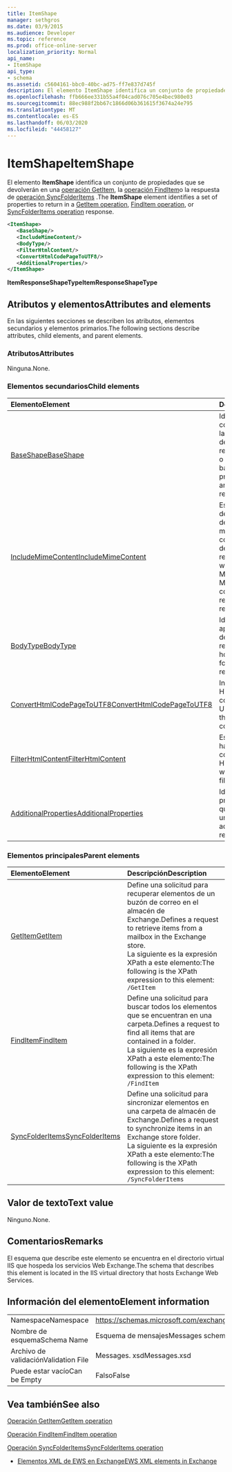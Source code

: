 ```yaml
---
title: ItemShape
manager: sethgros
ms.date: 03/9/2015
ms.audience: Developer
ms.topic: reference
ms.prod: office-online-server
localization_priority: Normal
api_name:
- ItemShape
api_type:
- schema
ms.assetid: c5604161-bbc0-40bc-ad75-ff7e837d745f
description: El elemento ItemShape identifica un conjunto de propiedades que se devolverán en una operación GetItem, la operación FindItem o la respuesta de operación SyncFolderItems.
ms.openlocfilehash: ffb666ee331b55a4f04cad076c705e4bec980e03
ms.sourcegitcommit: 88ec988f2bb67c1866d06b361615f3674a24e795
ms.translationtype: MT
ms.contentlocale: es-ES
ms.lasthandoff: 06/03/2020
ms.locfileid: "44458127"
---
```

# <a name="itemshape"></a><span data-ttu-id="7816a-103">ItemShape</span><span class="sxs-lookup"><span data-stu-id="7816a-103">ItemShape</span></span>

<span data-ttu-id="7816a-104">El elemento **ItemShape** identifica un conjunto de propiedades que se devolverán en una [operación GetItem](getitem-operation.md), la [operación FindItem](finditem-operation.md)o la respuesta de [operación SyncFolderItems](syncfolderitems-operation.md) .</span><span class="sxs-lookup"><span data-stu-id="7816a-104">The **ItemShape** element identifies a set of properties to return in a [GetItem operation](getitem-operation.md), [FindItem operation](finditem-operation.md), or [SyncFolderItems operation](syncfolderitems-operation.md) response.</span></span> 
  
```XML
<ItemShape>
   <BaseShape/>
   <IncludeMimeContent/>
   <BodyType/>
   <FilterHtmlContent/>
   <ConvertHtmlCodePageToUTF8/>
   <AdditionalProperties/>
</ItemShape>
```

 <span data-ttu-id="7816a-105">**ItemResponseShapeType**</span><span class="sxs-lookup"><span data-stu-id="7816a-105">**ItemResponseShapeType**</span></span>
## <a name="attributes-and-elements"></a><span data-ttu-id="7816a-106">Atributos y elementos</span><span class="sxs-lookup"><span data-stu-id="7816a-106">Attributes and elements</span></span>

<span data-ttu-id="7816a-107">En las siguientes secciones se describen los atributos, elementos secundarios y elementos primarios.</span><span class="sxs-lookup"><span data-stu-id="7816a-107">The following sections describe attributes, child elements, and parent elements.</span></span>
  
### <a name="attributes"></a><span data-ttu-id="7816a-108">Atributos</span><span class="sxs-lookup"><span data-stu-id="7816a-108">Attributes</span></span>

<span data-ttu-id="7816a-109">Ninguna.</span><span class="sxs-lookup"><span data-stu-id="7816a-109">None.</span></span>
  
### <a name="child-elements"></a><span data-ttu-id="7816a-110">Elementos secundarios</span><span class="sxs-lookup"><span data-stu-id="7816a-110">Child elements</span></span>

|<span data-ttu-id="7816a-111">**Elemento**</span><span class="sxs-lookup"><span data-stu-id="7816a-111">**Element**</span></span>|<span data-ttu-id="7816a-112">**Descripción**</span><span class="sxs-lookup"><span data-stu-id="7816a-112">**Description**</span></span>|
|:-----|:-----|
|[<span data-ttu-id="7816a-113">BaseShape</span><span class="sxs-lookup"><span data-stu-id="7816a-113">BaseShape</span></span>](baseshape.md) <br/> |<span data-ttu-id="7816a-114">Identifica la configuración básica de las propiedades que se devolverán en una respuesta de elemento o carpeta.</span><span class="sxs-lookup"><span data-stu-id="7816a-114">Identifies the basic configuration of properties to return in an item or folder response.</span></span>  <br/> |
|[<span data-ttu-id="7816a-115">IncludeMimeContent</span><span class="sxs-lookup"><span data-stu-id="7816a-115">IncludeMimeContent</span></span>](includemimecontent.md) <br/> |<span data-ttu-id="7816a-116">Especifica si se devuelve el contenido de extensiones multipropósito de correo Internet (MIME) de un elemento en la respuesta.</span><span class="sxs-lookup"><span data-stu-id="7816a-116">Specifies whether the Multipurpose Internet Mail Extensions (MIME) content of an item is returned in the response.</span></span>  <br/> |
|[<span data-ttu-id="7816a-117">BodyType</span><span class="sxs-lookup"><span data-stu-id="7816a-117">BodyType</span></span>](bodytype.md) <br/> |<span data-ttu-id="7816a-118">Identifica cómo se aplica formato al texto del cuerpo en la respuesta.</span><span class="sxs-lookup"><span data-stu-id="7816a-118">Identifies how the body text is formatted in the response.</span></span>  <br/> |
|[<span data-ttu-id="7816a-119">ConvertHtmlCodePageToUTF8</span><span class="sxs-lookup"><span data-stu-id="7816a-119">ConvertHtmlCodePageToUTF8</span></span>](converthtmlcodepagetoutf8.md) <br/> |<span data-ttu-id="7816a-120">Indica si el cuerpo HTML del elemento se convierte en UTF8.</span><span class="sxs-lookup"><span data-stu-id="7816a-120">Indicates whether the item HTML body is converted to UTF8.</span></span>  <br/> |
|[<span data-ttu-id="7816a-121">FilterHtmlContent</span><span class="sxs-lookup"><span data-stu-id="7816a-121">FilterHtmlContent</span></span>](filterhtmlcontent.md) <br/> |<span data-ttu-id="7816a-122">Especifica si está habilitado el filtrado de contenido HTML.</span><span class="sxs-lookup"><span data-stu-id="7816a-122">Specifies whether HTML content filtering is enabled.</span></span>  <br/> |
|[<span data-ttu-id="7816a-123">AdditionalProperties</span><span class="sxs-lookup"><span data-stu-id="7816a-123">AdditionalProperties</span></span>](additionalproperties.md) <br/> |<span data-ttu-id="7816a-124">Identifica las propiedades adicionales que se devolverán en una respuesta.</span><span class="sxs-lookup"><span data-stu-id="7816a-124">Identifies additional properties to return in a response.</span></span>  <br/> |
   
### <a name="parent-elements"></a><span data-ttu-id="7816a-125">Elementos principales</span><span class="sxs-lookup"><span data-stu-id="7816a-125">Parent elements</span></span>

|<span data-ttu-id="7816a-126">**Elemento**</span><span class="sxs-lookup"><span data-stu-id="7816a-126">**Element**</span></span>|<span data-ttu-id="7816a-127">**Descripción**</span><span class="sxs-lookup"><span data-stu-id="7816a-127">**Description**</span></span>|
|:-----|:-----|
|[<span data-ttu-id="7816a-128">GetItem</span><span class="sxs-lookup"><span data-stu-id="7816a-128">GetItem</span></span>](getitem.md) <br/> |<span data-ttu-id="7816a-129">Define una solicitud para recuperar elementos de un buzón de correo en el almacén de Exchange.</span><span class="sxs-lookup"><span data-stu-id="7816a-129">Defines a request to retrieve items from a mailbox in the Exchange store.</span></span>  <br/> <span data-ttu-id="7816a-130">La siguiente es la expresión XPath a este elemento:</span><span class="sxs-lookup"><span data-stu-id="7816a-130">The following is the XPath expression to this element:</span></span>  <br/>  `/GetItem` <br/> |
|[<span data-ttu-id="7816a-131">FindItem</span><span class="sxs-lookup"><span data-stu-id="7816a-131">FindItem</span></span>](finditem.md) <br/> |<span data-ttu-id="7816a-132">Define una solicitud para buscar todos los elementos que se encuentran en una carpeta.</span><span class="sxs-lookup"><span data-stu-id="7816a-132">Defines a request to find all items that are contained in a folder.</span></span>  <br/> <span data-ttu-id="7816a-133">La siguiente es la expresión XPath a este elemento:</span><span class="sxs-lookup"><span data-stu-id="7816a-133">The following is the XPath expression to this element:</span></span>  <br/>  `/FindItem` <br/> |
|[<span data-ttu-id="7816a-134">SyncFolderItems</span><span class="sxs-lookup"><span data-stu-id="7816a-134">SyncFolderItems</span></span>](syncfolderitems.md) <br/> |<span data-ttu-id="7816a-135">Define una solicitud para sincronizar elementos en una carpeta de almacén de Exchange.</span><span class="sxs-lookup"><span data-stu-id="7816a-135">Defines a request to synchronize items in an Exchange store folder.</span></span>  <br/> <span data-ttu-id="7816a-136">La siguiente es la expresión XPath a este elemento:</span><span class="sxs-lookup"><span data-stu-id="7816a-136">The following is the XPath expression to this element:</span></span>  <br/>  `/SyncFolderItems` <br/> |
   
## <a name="text-value"></a><span data-ttu-id="7816a-137">Valor de texto</span><span class="sxs-lookup"><span data-stu-id="7816a-137">Text value</span></span>

<span data-ttu-id="7816a-138">Ninguno.</span><span class="sxs-lookup"><span data-stu-id="7816a-138">None.</span></span>
  
## <a name="remarks"></a><span data-ttu-id="7816a-139">Comentarios</span><span class="sxs-lookup"><span data-stu-id="7816a-139">Remarks</span></span>

<span data-ttu-id="7816a-140">El esquema que describe este elemento se encuentra en el directorio virtual IIS que hospeda los servicios Web Exchange.</span><span class="sxs-lookup"><span data-stu-id="7816a-140">The schema that describes this element is located in the IIS virtual directory that hosts Exchange Web Services.</span></span>
  
## <a name="element-information"></a><span data-ttu-id="7816a-141">Información del elemento</span><span class="sxs-lookup"><span data-stu-id="7816a-141">Element information</span></span>

|||
|:-----|:-----|
|<span data-ttu-id="7816a-142">Namespace</span><span class="sxs-lookup"><span data-stu-id="7816a-142">Namespace</span></span>  <br/> |https://schemas.microsoft.com/exchange/services/2006/messages  <br/> |
|<span data-ttu-id="7816a-143">Nombre de esquema</span><span class="sxs-lookup"><span data-stu-id="7816a-143">Schema Name</span></span>  <br/> |<span data-ttu-id="7816a-144">Esquema de mensajes</span><span class="sxs-lookup"><span data-stu-id="7816a-144">Messages schema</span></span>  <br/> |
|<span data-ttu-id="7816a-145">Archivo de validación</span><span class="sxs-lookup"><span data-stu-id="7816a-145">Validation File</span></span>  <br/> |<span data-ttu-id="7816a-146">Messages. xsd</span><span class="sxs-lookup"><span data-stu-id="7816a-146">Messages.xsd</span></span>  <br/> |
|<span data-ttu-id="7816a-147">Puede estar vacío</span><span class="sxs-lookup"><span data-stu-id="7816a-147">Can be Empty</span></span>  <br/> |<span data-ttu-id="7816a-148">Falso</span><span class="sxs-lookup"><span data-stu-id="7816a-148">False</span></span>  <br/> |
   
## <a name="see-also"></a><span data-ttu-id="7816a-149">Vea también</span><span class="sxs-lookup"><span data-stu-id="7816a-149">See also</span></span>



[<span data-ttu-id="7816a-150">Operación GetItem</span><span class="sxs-lookup"><span data-stu-id="7816a-150">GetItem operation</span></span>](getitem-operation.md)
  
[<span data-ttu-id="7816a-151">Operación FindItem</span><span class="sxs-lookup"><span data-stu-id="7816a-151">FindItem operation</span></span>](finditem-operation.md)
  
[<span data-ttu-id="7816a-152">Operación SyncFolderItems</span><span class="sxs-lookup"><span data-stu-id="7816a-152">SyncFolderItems operation</span></span>](syncfolderitems-operation.md)


- [<span data-ttu-id="7816a-153">Elementos XML de EWS en Exchange</span><span class="sxs-lookup"><span data-stu-id="7816a-153">EWS XML elements in Exchange</span></span>](ews-xml-elements-in-exchange.md)

